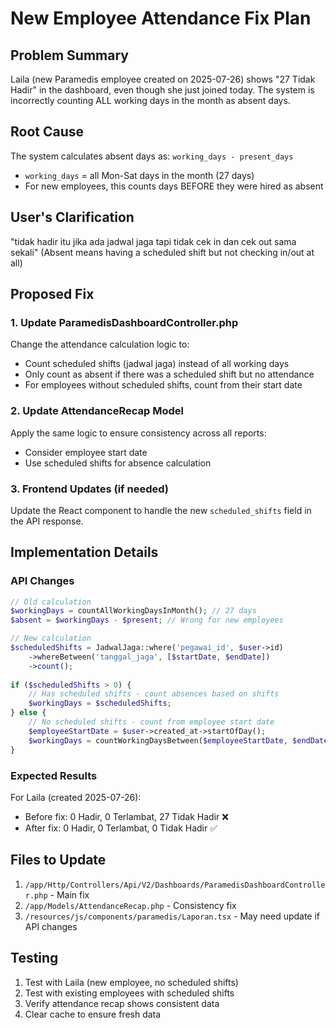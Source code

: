 # New Employee Attendance Fix Plan

## Problem Summary
Laila (new Paramedis employee created on 2025-07-26) shows "27 Tidak Hadir" in the dashboard, even though she just joined today. The system is incorrectly counting ALL working days in the month as absent days.

## Root Cause
The system calculates absent days as: `working_days - present_days`
- `working_days` = all Mon-Sat days in the month (27 days)
- For new employees, this counts days BEFORE they were hired as absent

## User's Clarification
"tidak hadir itu jika ada jadwal jaga tapi tidak cek in dan cek out sama sekali"
(Absent means having a scheduled shift but not checking in/out at all)

## Proposed Fix

### 1. Update ParamedisDashboardController.php
Change the attendance calculation logic to:
- Count scheduled shifts (jadwal jaga) instead of all working days
- Only count as absent if there was a scheduled shift but no attendance
- For employees without scheduled shifts, count from their start date

### 2. Update AttendanceRecap Model
Apply the same logic to ensure consistency across all reports:
- Consider employee start date
- Use scheduled shifts for absence calculation

### 3. Frontend Updates (if needed)
Update the React component to handle the new `scheduled_shifts` field in the API response.

## Implementation Details

### API Changes
```php
// Old calculation
$workingDays = countAllWorkingDaysInMonth(); // 27 days
$absent = $workingDays - $present; // Wrong for new employees

// New calculation
$scheduledShifts = JadwalJaga::where('pegawai_id', $user->id)
    ->whereBetween('tanggal_jaga', [$startDate, $endDate])
    ->count();
    
if ($scheduledShifts > 0) {
    // Has scheduled shifts - count absences based on shifts
    $workingDays = $scheduledShifts;
} else {
    // No scheduled shifts - count from employee start date
    $employeeStartDate = $user->created_at->startOfDay();
    $workingDays = countWorkingDaysBetween($employeeStartDate, $endDate);
}
```

### Expected Results
For Laila (created 2025-07-26):
- Before fix: 0 Hadir, 0 Terlambat, 27 Tidak Hadir ❌
- After fix: 0 Hadir, 0 Terlambat, 0 Tidak Hadir ✅

## Files to Update
1. `/app/Http/Controllers/Api/V2/Dashboards/ParamedisDashboardController.php` - Main fix
2. `/app/Models/AttendanceRecap.php` - Consistency fix
3. `/resources/js/components/paramedis/Laporan.tsx` - May need update if API changes

## Testing
1. Test with Laila (new employee, no scheduled shifts)
2. Test with existing employees with scheduled shifts
3. Verify attendance recap shows consistent data
4. Clear cache to ensure fresh data